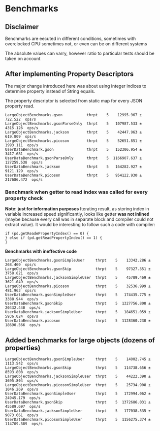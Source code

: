 # Benchmarks
## Disclaimer
Benchmarks are eecuted in different conditions, sometimes
with overclocked CPU sometimes not, or even can be on different systems

The absolute values can varry, however ratio to particular tests should be taken
on account

## After implementing Property Descriptors
The major change introduced here was about using integer
indices to determine property instead of String equals.

The property descriptor is selected from static map
for every JSON property read.

```
LargeObjectBenchmarks.gson           thrpt    5    12995.967 ±    722.522  ops/s
LargeObjectBenchmarks.gsonParseOnly  thrpt    5   107987.533 ±   4315.126  ops/s
LargeObjectBenchmarks.jackson        thrpt    5    42447.963 ±    619.809  ops/s
LargeObjectBenchmarks.picoson        thrpt    5    52651.851 ±   1993.111  ops/s
UserDataBenchmark.gson               thrpt    5   152306.954 ±   3417.681  ops/s
UserDataBenchmark.gsonParseOnly      thrpt    5  1166907.637 ± 127259.538  ops/s
UserDataBenchmark.jackson            thrpt    5   164282.927 ±   9121.129  ops/s
UserDataBenchmark.picoson            thrpt    5   954122.930 ± 217686.472  ops/s
```

### Benchmark when getter to read index was called for every property check
**Note: just for information purposes**
Iterating result, as storing index in variable increased speed significantly,
looks like getter **was not inlined** (maybe because every call was in separate block
and compiler could not extract value). It would be interesting to follow such a code with compiler:
```
if (pd.getReadePropertyIndex() == 0) {
} else if (pd.getReadPropertyIndex() == 1) {
}
```
**Benchmarks with ineffective code**
```
LargeObjectBenchmarks.gsonSimpleUser     thrpt    5    13342.286 ±   268.460  ops/s
LargeObjectBenchmarks.gsonSkip           thrpt    5    97327.351 ±  3758.821  ops/s
LargeObjectBenchmarks.jacksonSimpleUser  thrpt    5    45789.469 ±  3621.049  ops/s
LargeObjectBenchmarks.picoson            thrpt    5    32536.999 ±   481.963  ops/s
UserDataBenchmark.gsonSimpleUser         thrpt    5   174435.775 ±  3388.944  ops/s
UserDataBenchmark.gsonSkip               thrpt    5  1327756.808 ± 20432.440  ops/s
UserDataBenchmark.jacksonSimpleUser      thrpt    5   184651.059 ±  5936.024  ops/s
UserDataBenchmark.picoson                thrpt    5  1128360.230 ± 18690.566  ops/s
```

## Added benchmarks for large objects (dozens of properties) 
```
LargeObjectBenchmarks.gsonSimpleUser     thrpt    5    14002.745 ±   1113.542  ops/s
LargeObjectBenchmarks.gsonSkip           thrpt    5   114738.656 ±   8593.808  ops/s
LargeObjectBenchmarks.jacksonSimpleUser  thrpt    5    44222.390 ±   3695.804  ops/s
LargeObjectBenchmarks.picosonSimpleUser  thrpt    5    25734.908 ±   1046.269  ops/s
UserDataBenchmark.gsonSimpleUser         thrpt    5   172994.062 ±  24945.179  ops/s
UserDataBenchmark.gsonSkip               thrpt    5  1372686.031 ±  45589.697  ops/s
UserDataBenchmark.jacksonSimpleUser      thrpt    5   177038.535 ±   9073.661  ops/s
UserDataBenchmark.picosonSimpleUser      thrpt    5  1156275.374 ± 114709.389  ops/s
```